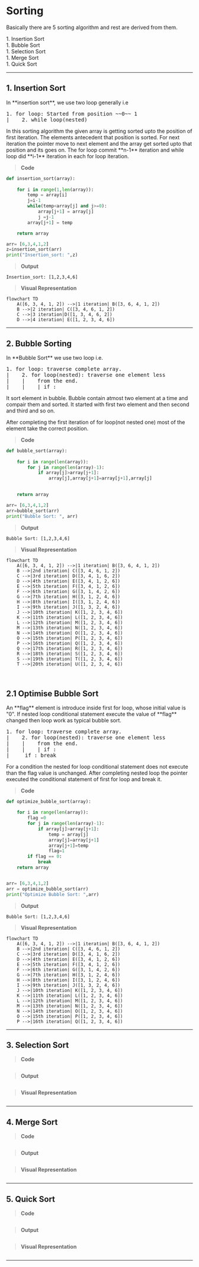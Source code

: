 # Sorting
<p> Basically there are 5 sorting algorithm and rest are derived from them.</p>
1. Insertion Sort<br>
1. Bubble Sort<br>
1. Selection Sort<br>
1. Merge Sort<br>
1. Quick Sort<br>
<hr>

## 1. Insertion Sort
<p>In **insertion sort**, we use two loop generally i.e <br>
<pre>
1. for loop: Started from position ~~0~~ 1
|    2. while loop(nested)
</pre>
In this sorting algorithm the given array is getting sorted upto the position of first iteration. The elements antecedent that position is sorted. For next iteration the pointer move to next element and the array get sorted upto that position and its goes on. The for loop commit **n-1** iteration and while loop did **i-1** iteration in each for loop iteration.
<p>

> **Code**

```py
def insertion_sort(array):
    
    for i in range(1,len(array)):
        temp = array[i]
        j=i-1
        while(temp<array[j] and j>=0):
            array[j+1] = array[j]
            j =j-1
        array[j+1] = temp

    return array    

arr= [6,3,4,1,2]
z=insertion_sort(arr)
print("Insertion_sort: ",z)
```
> **Output**

```
Insertion_sort: [1,2,3,4,6]
```
> **Visual Representation**
```mermaid
flowchart TD
    A([6, 3, 4, 1, 2]) -->|1 iteration| B([3, 6, 4, 1, 2])
    B -->|2 iteration| C([3, 4, 6, 1, 2])
    C -->|3 iteration|D([1, 3, 4, 6, 2])
    D -->|4 iteration| E([1, 2, 3, 4, 6])
```
<hr>


## 2. Bubble Sorting

<p>
In **Bubble Sort** we use two loop i.e.
<pre>
1. for loop: traverse complete array.
|    2. for loop(nested): traverse one element less       
|    |    from the end.
|    |    | if :
</pre>
It sort element in bubble. Bubble contain atmost two element at a time and compair them and sorted. It started with first two element and then second and third and so on.

After completing the first iteration of for loop(not nested one) most of the element take the correct position.

</p>

> **Code**
```py
def bubble_sort(array):
  
    for i in range(len(array)):
        for j in range(len(array)-1):
            if array[j]>array[j+1]:
                array[j],array[j+1]=array[j+1],array[j]
                

    return array    

arr= [6,3,4,1,2]
arr=bubble_sort(arr)
print("Bubble Sort: ", arr)
```

> **Output**
```
Bubble Sort: [1,2,3,4,6]
```
> **Visual Representation**

```mermaid
flowchart TD
    A([6, 3, 4, 1, 2]) -->|1 iteration| B([3, 6, 4, 1, 2])
    B -->|2nd iteration| C([3, 4, 6, 1, 2])
    C -->|3rd iteration| D([3, 4, 1, 6, 2])
    D -->|4th iteration| E([3, 4, 1, 2, 6])
    E -->|5th iteration| F([3, 4, 1, 2, 6])
    F -->|6th iteration| G([3, 1, 4, 2, 6])
    G -->|7th iteration| H([3, 1, 2, 4, 6])
    H -->|8th iteration| I([3, 1, 2, 4, 6])
    I -->|9th iteration| J([1, 3, 2, 4, 6])
    J -->|10th iteration| K([1, 2, 3, 4, 6])
    K -->|11th iteration| L([1, 2, 3, 4, 6])
    L -->|12th iteration| M([1, 2, 3, 4, 6])
    M -->|13th iteration| N([1, 2, 3, 4, 6])
    N -->|14th iteration| O([1, 2, 3, 4, 6])
    O -->|15th iteration| P([1, 2, 3, 4, 6])
    P -->|16th iteration| Q([1, 2, 3, 4, 6])
    Q -->|17th iteration| R([1, 2, 3, 4, 6])
    R -->|18th iteration| S([1, 2, 3, 4, 6]) 
    S -->|19th iteration| T([1, 2, 3, 4, 6])
    T -->|20th iteration| U([1, 2, 3, 4, 6])
```
<br>

## 2.1 Optimise Bubble Sort
<p>
An **flag** element is introduce inside first for loop, whose initial value is "0". If nested loop conditional statement execute the value of **flag** changed then loop work as typical bubble sort.

<pre>
1. for loop: traverse complete array.
|    2. for loop(nested): traverse one element less       
|    |    from the end.
|    |    | if :
|     if : break
</pre>

For a condition the nested for loop conditional statement does not execute than the flag value is unchanged. After completing nested loop the pointer executed the conditional statement of first for loop and break it.  


</p>

> **Code**
```py
def optimize_bubble_sort(array):

    for i in range(len(array)):
        flag =0
        for j in range(len(array)-1):
            if array[j]>array[j+1]:
                temp = array[j]
                array[j]=array[j+1]
                array[j+1]=temp
                flag=1
        if flag == 0:
            break
    return array


arr= [6,3,4,1,2]
arr = optimize_bubble_sort(arr)
print("Optimize Bubble Sort: ",arr)
```

> **Output**
```
Bubble Sort: [1,2,3,4,6]
```
> **Visual Representation**

```mermaid
flowchart TD
    A([6, 3, 4, 1, 2]) -->|1 iteration| B([3, 6, 4, 1, 2])
    B -->|2nd iteration| C([3, 4, 6, 1, 2])
    C -->|3rd iteration| D([3, 4, 1, 6, 2])
    D -->|4th iteration| E([3, 4, 1, 2, 6])
    E -->|5th iteration| F([3, 4, 1, 2, 6])
    F -->|6th iteration| G([3, 1, 4, 2, 6])
    G -->|7th iteration| H([3, 1, 2, 4, 6])
    H -->|8th iteration| I([3, 1, 2, 4, 6])
    I -->|9th iteration| J([1, 3, 2, 4, 6])
    J -->|10th iteration| K([1, 2, 3, 4, 6])
    K -->|11th iteration| L([1, 2, 3, 4, 6])
    L -->|12th iteration| M([1, 2, 3, 4, 6])
    M -->|13th iteration| N([1, 2, 3, 4, 6])
    N -->|14th iteration| O([1, 2, 3, 4, 6])
    O -->|15th iteration| P([1, 2, 3, 4, 6])
    P -->|16th iteration| Q([1, 2, 3, 4, 6])
```
<hr>

## 3. Selection Sort
<p>

</p>

> **Code**
```py

```

> **Output**
```

```
> **Visual Representation**

```mermaid

```
<hr>

## 4. Merge Sort
<p>

</p>

> **Code**
```py

```

> **Output**
```

```
> **Visual Representation**

```mermaid

```
<hr>

## 5. Quick Sort

<p>

</p>

> **Code**
```py

```

> **Output**
```

```
> **Visual Representation**

```mermaid

```
<hr>